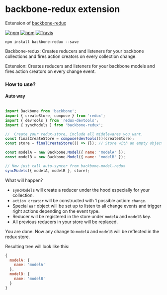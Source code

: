 backbone-redux extension
===============

Extension of [backbone-redux](https://github.com/redbooth/backbone-redux)

[![npm](https://img.shields.io/npm/v/backbone-redux.svg?style=flat-square)](https://www.npmjs.com/package/backbone-redux)
[![npm](https://img.shields.io/npm/dm/backbone-redux.svg?style=flat-square)](https://www.npmjs.com/package/backbone-redux)
[![Travis](https://img.shields.io/travis/redbooth/backbone-redux.svg?style=flat-square)](https://travis-ci.org/redbooth/backbone-redux)

```
npm install backbone-redux --save
```

Backbone-redux: Creates reducers and listeners for your backbone collections and fires action
creators on every collection change.

Extension:  Creates reducers and listeners for your backbone models and fires action creators on every change event.

### How to use?
#### Auto way


```javascript

import Backbone from 'backbone';
import { createStore, compose } from 'redux';
import { devTools } from 'redux-devtools';
import { syncModels } from 'backbone-redux';

//  Create your redux-store, include all middlewares you want.
const finalCreateStore = compose(devTools())(createStore);
const store = finalCreateStore(() => {}); // Store with an empty object as a reducer

const modelA = new Backbone.Model({ name: 'modelA' });
const modelB = new Backbone.Model({ name: 'modelB' });

// Now just call auto-syncer from backbone-model-redux
syncModels({ modelA, modelB }, store);
```

What will happen?

* `syncModels` will create a reducer under the hood especially for your
  collection.
* `action creator` will be constructed with 1 possible action: `change`.
* Special `ear` object will be set up to listen to all change events and
  trigger right actions depending on the event type.
* Reducer will be registered in the store under `modelA` and `modelB` key.
* All previous reducers in your store will be replaced.

You are done. Now any change to `modelA` and `modelB` will be reflected in the
redux store.

Resulting tree will look like this:

```javascript
{
  modelA: {
    name: 'modelA'
  },
  modelB: {
    name: 'modelB'
  }
}
```